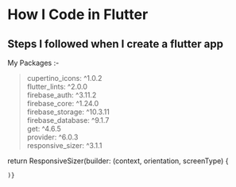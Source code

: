 # How I Code in Flutter
## Steps I followed when I create a flutter app


My Packages :-
 >  cupertino_icons: ^1.0.2 <br>
 >  flutter_lints: ^2.0.0 <br>
 >  firebase_auth: ^3.11.2 <br>
 >  firebase_core: ^1.24.0 <br>
 >  firebase_storage: ^10.3.11 <br>
 >  firebase_database: ^9.1.7 <br>
 >  get: ^4.6.5 <br>
 >  provider: ^6.0.3 <br>
 >  responsive_sizer: ^3.1.1 <br>


 return ResponsiveSizer(builder: (context, orientation, screenType) {

    )}